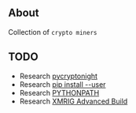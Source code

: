 ## About
Collection of `crypto miners`

## TODO
+ Research [pycryptonight](https://pypi.org/project/py-cryptonight/)
+ Research [pip install --user](https://pip.pypa.io/en/stable/user_guide/)
+ Research [PYTHONPATH](https://realpython.com/lessons/module-search-path/)
+ Research [XMRIG Advanced Build](https://xmrig.com/docs/miner/ubuntu-build)
